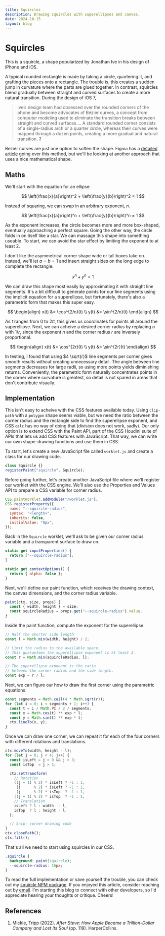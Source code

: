 ```yaml
---
title: Squircles
description: Drawing squircles with superellipses and canvas.
date: 2024-10-15
layout: blog
---
```


<script setup>
import Intro from "./Intro.vue";
import SuperellipseScaling from "./SuperellipseScaling.vue";
import SuperellipseDetail from "./SuperellipseDetail.vue";
import SuperellipseSymmetry from "./SuperellipseSymmetry.vue";
</script>

# Squircles

This is a squircle, a shape popularized by Jonathan Ive in his design of iPhone and iOS.

<Intro />

A typical rounded rectangle is made by taking a circle, quartering it, and grafting the pieces onto a rectangle. The trouble is, this creates a sudden jump in curvature where the parts are glued together. In contrast, squircles blend gradually between straight and curved surfaces to create a more natural transition. During the design of iOS 7,

> Ive’s design team had obsessed over the rounded corners of the phone and become advocates of Bézier curves, a concept from computer modeling used to eliminate the transition breaks between straight and curved surfaces.... A standard rounded corner consists of a single-radius arch or a quarter circle, whereas their curves were mapped through a dozen points, creating a more gradual and natural transition. <cite>[1](#after-steve)</cite>

Beziér curves are just one option to soften the shape. Figma has a [detailed article](https://www.figma.com/blog/desperately-seeking-squircles/) going over this method, but we'll be looking at another approach that uses a nice mathematical shape.

## Maths

We'll start with the equation for an ellipse.

$$ \left(\frac{x}{a}\right)^2 + \left(\frac{y}{b}\right)^2 = 1 $$

Instead of squaring, we can swap in an arbitrary exponent, $n$.

$$ \left(\frac{x}{a}\right)^n + \left(\frac{y}{b}\right)^n = 1 $$

<SuperellipseScaling />

As the exponent increases, the circle becomes more and more box-shaped, eventually approaching a perfect square. Going the other way, the circle folds in on itself like a star. We can massage this shape into something useable. To start, we can avoid the star effect by limiting the exponent to at least 2.

I don't like the asymmetrical corner shape wide or tall boxes take on. Instead, we'll let $a=b=1$ and insert straight sides on the long edge to complete the rectangle.

$$ x^n + y^n = 1 $$

<SuperellipseSymmetry />

We can draw this shape most easily by approximating it with straight line segments. It's a bit difficult to generate points for our line segments using the implicit equation for a superellipse, but fortunately, there's also a parametric form that makes this super easy.

$$
\begin{align}
x(t) &= \cos^{2/n}(t) \\
y(t) &= \sin^{2/n}(t)
\end{align}
$$

As $t$ ranges from $0$ to $2 \pi$, this gives us coordinates for points all around the superellipse. Next, we can acheive a desired corner radius by replacing $n$ with $1/r$, since the exponent $n$ and the corner radius $r$ are inversely proportional.

$$
\begin{align}
x(t) &= \cos^{2r}(t) \\
y(t) &= \sin^{2r}(t)
\end{align}
$$

In testing, I found that using $4 \sqrt{r}$ line segments per corner gives smooth results without creating unnecessary detail. The angle between line segments decreases for large radii, so using more points yields diminishing returns. Conveniently, the parametric form naturally concentrates points in the corner where curvature is greatest, so detail is not spared in areas that don't contribute visually.

<SuperellipseDetail />

## Implementation

This isn't easy to acheive with the CSS features available today. Using `clip-path` with a `polygon` shape seems viable, but we need the ratio between the corner radius and the rectangle side to find the superellipse exponent, and CSS `calc` has no way of doing that (division does not work, sadly). Our only option is to extend CSS with the Paint API, part of the CSS Houdini suite of APIs that lets us add CSS features with JavaScript. That way, we can write our own shape-drawing functions and use them in CSS.

To start, let's create a new JavaScript file called `worklet.js` and create a class for our drawing code.

```js
class Squircle {}
registerPaint("squircle", Squircle);
```

Before going further, let's create another JavaScript file where we'll register our worklet with the CSS engine. We'll also use the Properties and Values API to prepare a CSS variable for corner radius.

```js
CSS.paintWorklet.addModule("/worklet.js");
CSS.registerProperty({
  name: "--squircle-radius",
  syntax: "<length>",
  inherits: false,
  initialValue: "0px",
});
```

Back in the `Squircle` worklet, we'll ask to be given our corner radius variable and a transparent surface to draw on.

```js
static get inputProperties() {
  return ["--squircle-radius"];
}

static get contextOptions() {
  return { alpha: false };
}
```

Next, we'll define our paint function, which receives the drawing context, the canvas dimensions, and the corner radius variable.

```js
paint(ctx, size, props) {
  const { width, height } = size;
  const squircleRadius = props.get("--squircle-radius").value;
}
```

Inside the paint function, compute the exponent for the superellipse.

```js
// Half the shorter side length
const l = Math.min(width, height) / 2;

// Limit the radius to the available space.
// This guarantees the superellipse exponent is at least 2.
const r = Math.min(squircleRadius, l);

// The superellipse exponent is the ratio 
// between the corner radius and the side length.
const exp = r / l;
```

Next, we can figure our how to draw the first corner using the parametric equations.

```js
const segments = Math.ceil(4 * Math.sqrt(r));
for (let i = 0; i < segments + 1; i++) {
  const t = i / Math.PI / 2 / segments;
  const x = Math.cos(t) ** exp * l;
  const y = Math.sin(t) ** exp * l;
  ctx.lineTo(x, y);
}
```

Once we can draw one corner, we can repeat it for each of the four corners with different rotations and translations.

```js
ctx.moveTo(width, height - l);
for (let j = 0; j < 4; j++) {
  const isLeft = j > 0 && j < 3;
  const isTop  = j > 1;

  ctx.setTransform(
    // Rotation
    ((j + 1) % 2) * isLeft ? -1 : 1,
     (j      % 2) * isLeft ? -1 : 1,
     (j      % 2) * isTop  ? -1 : 1,
    ((j + 1) % 2) * isTop  ? -1 : 1,
    // Translation
    isLeft ? l : width  - l,
    isTop  ? l : height - l,
  );

  // Snip: corner drawing code
}
ctx.closePath();
ctx.fill();
```

That's all we need to start using squircles in our CSS.

```css
.squircle {
  background: paint(squircle);
  --squircle-radius: 16px;
}
```

To read the full implementation or save yourself the trouble, you can check out my [squircle NPM package](https://github.com/tim-harding/squircle). If you enjoyed this article, consider reaching out by [email](mailto:tim@timharding.co). I'm starting this blog to connect with other developers, so I'd appreciate hearing your thoughts or critique. Cheers!

<footer aria-labelledby="references-heading">
  <h2 id="references-heading">References</h2>
  <ol class="references-list">
    <li id="after-steve">
      Mickle, Tripp (2022). <i>After Steve: How Apple Became a Trillion-Dollar Company and Lost Its Soul</i> (pp. 119). HarperCollins. 
    </li>
  </ol>
</footer>
